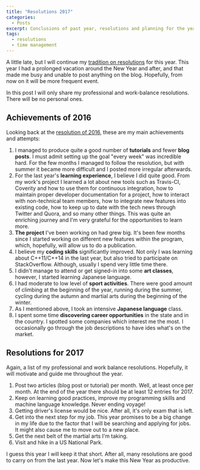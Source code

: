 ```yaml
---
title: "Resolutions 2017"
categories: 
  - Posts
excerpt: Conclusions of past year, resolutions and planning for the year 2017
tags: 
  - resolutions 
  - time management
---
```


A little late, but I will continue my [tradition on resolutions](http://vicrucann.github.io/blog/resolutions-2016/) for this year. This year I had a prolonged vacation around the New Year and after, and that made me busy and unable to post anything on the blog. Hopefully, from now on it will be more frequent event.
 
In this post I will only share my professional and work-balance resolutions. There will be no personal ones.

## Achievements of 2016

Looking back at the [resolution of 2016](http://vicrucann.github.io/blog/resolutions-2016/), these are my main achievements and attempts:

1. I managed to produce quite a good number of **tutorials** and fewer **blog posts**. I must admit setting up the goal "every week" was incredible hard. For the few months I managed to follow the resolution, but with summer it became more difficult and I posted more irregular afterwards.
2. For the last year's **learning experience**, I believe I did quite good. From my work's project I learned a lot about new tools such as Travis-CI, Coverity and how to use them for continuous integration, how to maintain proper developer documentation for a project, how to interact with non-technical team members, how to integrate new features into existing code, how to keep up to date with the tech news through Twitter and Quora, and so many other things. This was quite an enriching journey and I'm very grateful for the opportunities to learn more.
3. **The project** I've been working on had grew big. It's been few months since I started working on different new features within the program, which, hopefully, will allow us to do a publication. 
4. I believe my **coding skills** significantly improved. Not only I was learning about C++11/C++14 in the last year, but also tried to participate on StackOverflow. Although, usually I spend very little time there.
4. I didn't manage to attend or get signed-in into some **art classes**, however, I started learning Japanese language.
5. I had moderate to low level of **sport activities**. There were good amount of climbing at the beginning of the year, running during the summer, cycling during the autumn and martial arts during the beginning of the winter. 
6. As I mentioned above, I took an intensive **Japanese language** class.
7. I spent some time **discovering career opportunities** in the state and in the country. I spotted some companies which interest me the most. I occasionally go through the job descriptions to have ides what's on the market. 

## Resolutions for 2017

Again, a list of my professional and work balance resolutions. Hopefully, it will motivate and guide me throughout the year.

1. Post two articles (blog post or tutorial) per month. Well, at least once per month. At the end of the year there should be at least 12 entries for 2017.
2. Keep on learning good practices, improve my programming skills and machine language knowledge. Never ending voyage! 
3. Getting driver's license would be nice. After all, it's only exam that is left.
4. Get into the next step for my job. This year promises to be a big change in my life due to the factor that I will be searching and applying for jobs. It might also cause me to move out to a new place. 
5. Get the next belt of the martial arts I'm taking.
6. Visit and hike in a US National Park.

I guess this year I will keep it that short. After all, many resolutions are good to carry on from the last year. Now let's make this New Year as productive.
